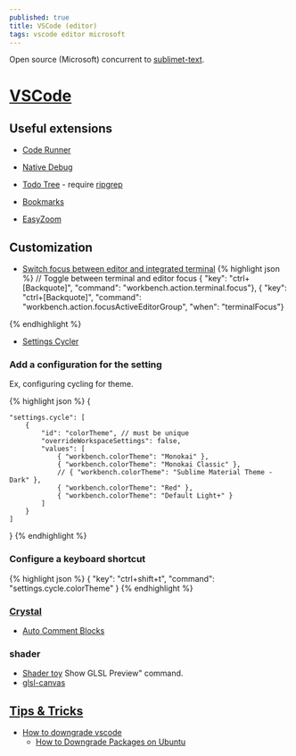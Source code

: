 ```yaml
---
published: true
title: VSCode (editor)
tags: vscode editor microsoft
---
```

Open source (Microsoft) concurrent to [sublimet-text](https://alexhuszagh.github.io/2016/switching-to-vscode/).

# [VSCode](https://github.com/Microsoft/vscode)

## Useful extensions

- [Code Runner](https://github.com/crystal-lang-tools/vscode-crystal-lang/wiki/Useful-extensions#code-runner)
- [Native Debug](https://github.com/crystal-lang-tools/vscode-crystal-lang/wiki/Useful-extensions#native-debug) 

- [Todo Tree](https://marketplace.visualstudio.com/items?itemName=Gruntfuggly.todo-tree) - require [ripgrep](https://github.com/BurntSushi/ripgrep)
- [Bookmarks](https://marketplace.visualstudio.com/items?itemName=alefragnani.Bookmarks)

- [EasyZoom](https://marketplace.visualstudio.com/items?itemName=NabeelValley.easyzoom)

## Customization
- [Switch focus between editor and integrated terminal](https://stackoverflow.com/a/43012779/51386)
{% highlight json %}
    // Toggle between terminal and editor focus
    { "key": "ctrl+[Backquote]", "command": "workbench.action.terminal.focus"},
    { "key": "ctrl+[Backquote]", "command": "workbench.action.focusActiveEditorGroup", "when": "terminalFocus"}

{% endhighlight %}

- [Settings Cycler](https://marketplace.visualstudio.com/items?itemName=hoovercj.vscode-settings-cycler)

### Add a configuration for the setting
Ex, configuring cycling for theme.

{% highlight json %}
{

    "settings.cycle": [
        {
            "id": "colorTheme", // must be unique
            "overrideWorkspaceSettings": false,
            "values": [
                { "workbench.colorTheme": "Monokai" },
                { "workbench.colorTheme": "Monokai Classic" },
                // { "workbench.colorTheme": "Sublime Material Theme - Dark" },
                { "workbench.colorTheme": "Red" },
                { "workbench.colorTheme": "Default Light+" }
            ]
        }
    ]
}
{% endhighlight %}

### Configure a keyboard shortcut
{% highlight json %}
{
    "key": "ctrl+shift+t",
    "command": "settings.cycle.colorTheme"
}
{% endhighlight %}

### [Crystal](https://github.com/crystal-lang-tools/vscode-crystal-lang/wiki/Useful-extensions)

- [Auto Comment Blocks](https://github.com/crystal-lang-tools/vscode-crystal-lang/wiki/Useful-extensions#auto-comment-blocks)

### shader
- [Shader toy](https://marketplace.visualstudio.com/items?itemName=stevensona.shader-toy)
Show GLSL Preview" command.
- [glsl-canvas](https://marketplace.visualstudio.com/items?itemName=circledev.glsl-canvas)

## [Tips & Tricks](https://github.com/Microsoft/vscode-tips-and-tricks)
- [How to downgrade vscode](https://stackoverflow.com/questions/49346733/how-to-downgrade-vscode/49347158#49347158)
	- [How to Downgrade Packages on Ubuntu](https://www.howtogeek.com/117929/how-to-downgrade-packages-on-ubuntu/)
